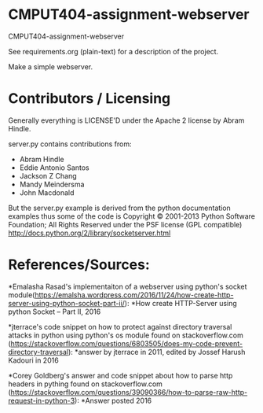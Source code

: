 CMPUT404-assignment-webserver
=============================

CMPUT404-assignment-webserver

See requirements.org (plain-text) for a description of the project.

Make a simple webserver.

Contributors / Licensing
========================

Generally everything is LICENSE'D under the Apache 2 license by Abram Hindle.

server.py contains contributions from:

* Abram Hindle
* Eddie Antonio Santos
* Jackson Z Chang
* Mandy Meindersma 
* John Macdonald

But the server.py example is derived from the python documentation
examples thus some of the code is Copyright © 2001-2013 Python
Software Foundation; All Rights Reserved under the PSF license (GPL
compatible) http://docs.python.org/2/library/socketserver.html


References/Sources:
===================

*Emalasha Rasad's implementaiton of a webserver using python's socket module(https://emalsha.wordpress.com/2016/11/24/how-create-http-server-using-python-socket-part-ii/):
    *How create HTTP-Server using python Socket – Part II, 2016

*jterrace's code snippet on how to protect against directory traversal attacks in python using python's os module found on stackoverflow.com (https://stackoverflow.com/questions/6803505/does-my-code-prevent-directory-traversal):
    *answer by jterrace in 2011, edited by Jossef Harush Kadouri in 2016
    
*Corey Goldberg's answer and code snippet about how to parse http headers in pything found on stackoverflow.com (https://stackoverflow.com/questions/39090366/how-to-parse-raw-http-request-in-python-3):
   *Answer posted 2016
